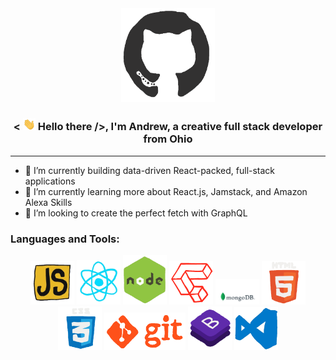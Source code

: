 <div align="center">
<img src="./assets/octo2.gif" alt="GitHub Logo" width="150" height="150" />

<h3 align="center">< <img src="./assets/hi.gif" width="20"> Hello there />, I'm Andrew, a creative full stack developer from Ohio</h3>
</div>

---

- 🔭 I’m currently building data-driven React-packed, full-stack applications
- 🌱 I’m currently learning more about React.js, Jamstack, and Amazon Alexa Skills
- 🤔 I’m looking to create the perfect fetch with GraphQL

### Languages and Tools:

<p align="center">
  <img src="./assets/js.webp" width="70">
  <img src="./assets/react.webp" width="70">
  <img src="./assets/node.webp" width="70">
  <img src="./assets/aws.gif" width="70">
  <img src="./assets/mongo.gif" width="70">
  <img src="./assets/html.gif" width="70">
  <img src="./assets/css.gif" width="70">
  <img src="./assets/git.gif" width="130">
  <img src="./assets/bootstrap.gif" width="70">
  <img src="./assets/vscode.webp" width="70">
</p>

<br/>

